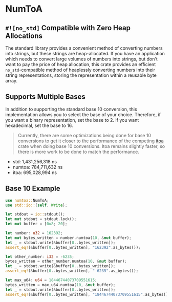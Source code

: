 # NumToA

## `#![no_std]` Compatible with Zero Heap Allocations
The standard library provides a convenient method of converting numbers into strings, but these strings are
heap-allocated. If you have an application which needs to convert large volumes of numbers into strings, but don't
want to pay the price of heap allocation, this crate provides an efficient `no_std`-compatible method of heaplessly converting numbers
into their string representations, storing the representation within a reusable byte array.

## Supports Multiple Bases
In addition to supporting the standard base 10 conversion, this implementation allows you to select the base of
your choice. Therefore, if you want a binary representation, set the base to 2. If you want hexadecimal, set the
base to 16.

> Currently, there are some optimizations being done for base 10 conversions to get it closer to the
performance of the competing [itoa](https://github.com/dtolnay/itoa) crate when doing base 10 conversions. Itoa remains slightly faster, so there is more work to be done to match the performance.
- std: 1,431,256,318 ns
- numtoa: 784,711,632 ns
- itoa: 695,028,994 ns

## Base 10 Example

```rust
use numtoa::NumToA;
use std::io::{self, Write};

let stdout = io::stdout();
let mut stdout = stdout.lock();
let mut buffer = [0u8; 20];

let number: u32 = 162392;
let mut bytes_written = number.numtoa(10, &mut buffer);
let _ = stdout.write(&buffer[0..bytes_written]);
assert_eq!(&buffer[0..bytes_written], "162392".as_bytes());

let other_number: i32 = -6235;
bytes_written = other_number.numtoa(10, &mut buffer);
let _ = stdout.write(&buffer[0..bytes_written]);
assert_eq!(&buffer[0..bytes_written], "-6235".as_bytes());

let max_u64: u64 = 18446744073709551615;
bytes_written = max_u64.numtoa(10, &mut buffer);
let _ = stdout.write(&buffer[0..bytes_written]);
assert_eq!(&buffer[0..bytes_written], "18446744073709551615".as_bytes());
```
